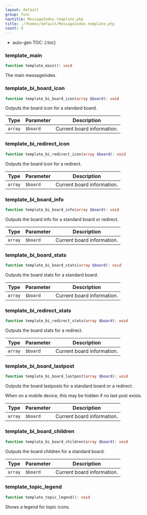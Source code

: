 ```yaml
---
layout: default
group: func
navtitle: MessageIndex.template.php
title: ./Themes/default/MessageIndex.template.php
count: 9
---
```

* auto-gen TOC:
{:toc}
### template_main

```php
function template_main(): void
```
The main messageindex.



### template_bi_board_icon

```php
function template_bi_board_icon(array $board): void
```
Outputs the board icon for a standard board.



Type|Parameter|Description
---|---|---
`array`|`$board`|Current board information.

### template_bi_redirect_icon

```php
function template_bi_redirect_icon(array $board): void
```
Outputs the board icon for a redirect.



Type|Parameter|Description
---|---|---
`array`|`$board`|Current board information.

### template_bi_board_info

```php
function template_bi_board_info(array $board): void
```
Outputs the board info for a standard board or redirect.



Type|Parameter|Description
---|---|---
`array`|`$board`|Current board information.

### template_bi_board_stats

```php
function template_bi_board_stats(array $board): void
```
Outputs the board stats for a standard board.



Type|Parameter|Description
---|---|---
`array`|`$board`|Current board information.

### template_bi_redirect_stats

```php
function template_bi_redirect_stats(array $board): void
```
Outputs the board stats for a redirect.



Type|Parameter|Description
---|---|---
`array`|`$board`|Current board information.

### template_bi_board_lastpost

```php
function template_bi_board_lastpost(array $board): void
```
Outputs the board lastposts for a standard board or a redirect.

When on a mobile device, this may be hidden if no last post exists.

Type|Parameter|Description
---|---|---
`array`|`$board`|Current board information.

### template_bi_board_children

```php
function template_bi_board_children(array $board): void
```
Outputs the board children for a standard board.



Type|Parameter|Description
---|---|---
`array`|`$board`|Current board information.

### template_topic_legend

```php
function template_topic_legend(): void
```
Shows a legend for topic icons.



